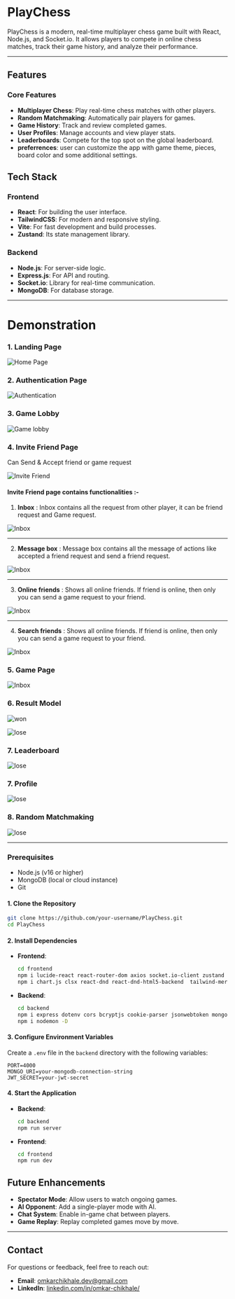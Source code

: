 # PlayChess

PlayChess is a modern, real-time multiplayer chess game built with React, Node.js, and Socket.io. It allows players to compete in online chess matches, track their game history, and analyze their performance.

---

## **Features**

### **Core Features**
- **Multiplayer Chess**: Play real-time chess matches with other players.
- **Random Matchmaking**: Automatically pair players for games.
- **Game History**: Track and review completed games.
- **User Profiles**: Manage accounts and view player stats.
- **Leaderboards**: Compete for the top spot on the global leaderboard.
- **preferrences**: user can customize the app with game theme, pieces, board color and some additional settings.

## **Tech Stack**

### **Frontend**
- **React**: For building the user interface.
- **TailwindCSS**: For modern and responsive styling.
- **Vite**: For fast development and build processes.
- **Zustand**: Its state management library.

### **Backend**
- **Node.js**: For server-side logic.
- **Express.js**: For API and routing.
- **Socket.io**: Library for real-time communication.
- **MongoDB**: For database storage.

---

# **Demonstration**

### **1. Landing Page**


![Home Page](./frontend/src/assets/preview/landingPage.png)

### **2. Authentication Page**

![Authentication](./frontend/src/assets/preview/authPage.png)

### **3. Game Lobby**

![Game lobby](./frontend/src/assets/preview/menuPage.png)

### **4. Invite Friend Page**
Can Send & Accept friend or game request

![Invite Friend](./frontend/src/assets/preview/InviteFriendPage.png)

#### Invite Friend page contains functionalities :-

1. **Inbox** : 
Inbox contains all the request from other player, it can be friend request and Game request.

![Inbox](./frontend/src/assets/preview/notificationBox.png)
***

2. **Message box** :
Message box contains all the message of actions like accepted a friend request and send a friend request.

![Inbox](./frontend/src/assets/preview/MessageDailog.png)
***

3. **Online friends** :
Shows all online friends. If friend is online, then only you can send a game request to your friend.

![Inbox](./frontend/src/assets/preview/online.png)
***

4. **Search friends** :
Shows all online friends. If friend is online, then only you can send a game request to your friend.

![Inbox](./frontend/src/assets/preview/searchFriend.png)

### **5. Game Page**

![Inbox](./frontend/src/assets/preview/game.png)

### **6. Result Model**

![won](./frontend/src/assets/preview/won.png)

![lose](./frontend/src/assets/preview/lose.png)

### **7. Leaderboard**

![lose](./frontend/src/assets/preview/leaderboard.png)

### **7. Profile**

![lose](./frontend/src/assets/preview/profilePage.png)

### **8. Random Matchmaking**
![lose](./frontend/src/assets/preview/matchMakingPage.png)



---


### **Prerequisites**
- Node.js (v16 or higher)
- MongoDB (local or cloud instance)
- Git

#### **1. Clone the Repository**
```bash
git clone https://github.com/your-username/PlayChess.git
cd PlayChess
```

#### **2. Install Dependencies**
- **Frontend**:
  ```bash
  cd frontend
  npm i lucide-react react-router-dom axios socket.io-client zustand path
  npm i chart.js clsx react-dnd react-dnd-html5-backend  tailwind-merge class-variance-authority react-hot-toast
  ```
- **Backend**:
  ```bash
  cd backend
  npm i express dotenv cors bcryptjs cookie-parser jsonwebtoken mongoose path socket.io
  npm i nodemon -D
  ```

#### **3. Configure Environment Variables**
Create a `.env` file in the `backend` directory with the following variables:
```env
PORT=4000
MONGO_URI=your-mongodb-connection-string
JWT_SECRET=your-jwt-secret
```

#### **4. Start the Application**
- **Backend**:
  ```bash
  cd backend
  npm run server
  ```
- **Frontend**:
  ```bash
  cd frontend
  npm run dev
  ```

## **Future Enhancements**
- **Spectator Mode**: Allow users to watch ongoing games.
- **AI Opponent**: Add a single-player mode with AI.
- **Chat System**: Enable in-game chat between players.
- **Game Replay**: Replay completed games move by move.

---

## **Contact**
For questions or feedback, feel free to reach out:
- **Email**: omkarchikhale.dev@gmail.com
- **LinkedIn**: [linkedin.com/in/omkar-chikhale/](https://www.linkedin.com/in/omkar-chikhale/)



